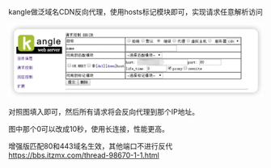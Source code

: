 


kangle做泛域名CDN反向代理，使用hosts标记模块即可，实现请求任意解析访问


![alt text](./image/泛域名CDN.png)

对照图填入即可，然后所有请求将会反向代理到那个IP地址。

图中那个0可以改成10秒，使用长连接，性能更高。

增强版匹配80和443域名生效，其他端口不进行反代
https://bbs.itzmx.com/thread-98670-1-1.html